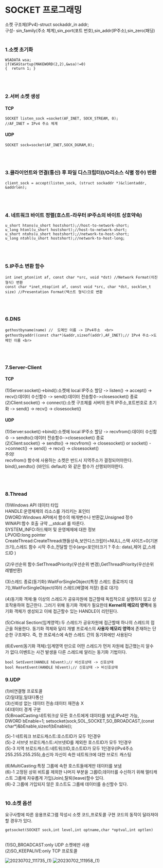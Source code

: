 #  SOCKET 프로그래밍

소켓 구조체(IPv4)-struct sockaddr_in addr;  <br>
구성- sin_family(주소 체계),sin_port(포트 번호),sin_addr(IP주소),sin_zero(패딩)
<br><br>
### 1.소켓 초기화 <br>
    WSADATA wsa; 
    if(WSAStartup(MAKEWORD(2,2),&wsa)!=0)
    {  return 1; }
 <br> <br>
### 2.서버 소켓 생성 <br>
#### TCP<br>

    SOCKET listen_sock =socket(AF_INET, SOCK_STREAM, 0); 
    //AF_INET = IPv4 주소 체계 
#### UDP<br>

    SOCKET sock=socket(AF_INET,SOCK_DGRAM,0);
 <br> <br>
### 3.클라이언트와 연결(통신) 후 파일 디스크립터(I/O리소스 식별 정수) 반환 <br>
    client_sock = accept(listen_sock, (struct sockaddr *)&clientaddr, &addrlen);
 <br> <br>

###  4. 네트워크 바이트 정렬(호스트-라우터 IP주소의 바이트 상호약속) <br>
    u_short htons(u_short hostshort);//host-to-network-short; 
    u_long htonl(u_short hostshort);//host-to-network-short; 
    u_short ntohs(u_short hostshort);//network-to-host-short; 
    u_long ntohl(u_short hostshort);//network-to-host-long;
 <br> <br>
###  5.IP주소 변환 함수 <br>
    int inet_pton(int af, const char *src, void *dst) //Network Format(이진 형식) 변환 
    const char *inet_ntop(int af, const void *src, char *dst, socklen_t size) //Presentation Format(텍스트 형식)으로 변환
 <br> <br>
###  6.DNS <br>
    gethostbyname(name) //  도메인 이름 -> IPv4주소  <br>
    gethostbyaddr((const char*)&addr,sizeof(addr),AF_INET);// IPv4 주소->도메인 이름 <br>
 <br> <br>
###  7.Server-Client <br>
#### TCP<br>
(1)Server:socket()->bind():소켓에 local IP주소 할당 -> listen() -> accept() -> recv():데이터 수신함수 -> send():데이터 전송함수->closesocket() 종료   <br>
(2)Client:socket() -> connect():소켓 구조체를 서버의 원격 IP주소,포트번호로 초기화 -> send() -> recv() -> closesocket() <br>
#### UDP<br>
(1)Server:socket()->bind():소켓에 local IP주소 할당 ->  recvfrom():데이터 수신함수 -> sendto():데이터 전송함수->closesocket() 종료   <br>
(2)Client:socket() -> sendto() -> recvfrom() -> closesocket() or socket() ->connect() -> send() -> recv() -> closesocket() <br>
주의!<br>
recvfrom() 함수에 사용하는 소켓은 반드시 지역주소가 결정되어야한다. bind(),sendto() {바인드 default} 와 같은 함수가 선행되어야한다. 

<br><br>
###  8.Thread <br>
(1)Windows API 데이터 타입<br>
HANDLE:운영체제의 리소스를 가리키는 포인터<br>
DWORD:Windows API에서 함수의 매개변수나 반환값,Unsigned 정수<br>
WINAPI:함수 호출 규약 __stdcall 를 따른다.<br>
SYSTEM_INFO:하드웨어 및 운영체제에 대한 정보<br>
LPVOID:long pointer<br>
CreateThread:CreateThread(핸들상속,보안디스크립터=NULL,스택 사이즈=0(기본크기),스레드 함수 시작 주소,전달할 인수(arg<포인터크기 ? 주소: data),제어 값,스레드ID )<br><br>
(2)우선순위 함수:SetThreadPriority(우선순위 변경),GetThreadPriority(우선순위 레벨반환)<br><br>
(3)스레드 종료(동기화):WaitForSingleObject(특정 스레드 종료까지 대기),WaitForSingleObject(여러 스레드(배열에 저장) 종료 대기)<br><br>
(4)동기화 객체:둘 이상의 스레드가 공유자원에 접근할때 독립적으로 실행하지 않고 상호작용하여 접근한다. 그러기 위해 동기화 객체가 필요한데 **Kernel의 메모리 영역**에 동기화 객체가 생성되고 이에 접근할수 있는 HANDLE이 리턴된다.<br><br>
(5)Critical Section(임계영역):두 스레드가 공유자원에 접근할때 하나의 스레드의 접근을 허용한다. 동기화 객체와 달리 개별 프로세스의 **사용자 메모리 영역**에 존재하는 단순한 구조체다. 즉, 한 프로세스에 속한 스레드 간의 동기화에만 사용된다<br><br>
(6)Event(동기화 객체):임계영역 만으로 어떤 스레드가 먼저 자원에 접근했는지 알수 가 없다.이벤트는 사건 발생을 다른 스레드에 알리는 동기화 기법이다.

    bool SetEvent(HANDLE hEvent);// 비신호상태 -> 신호상태
    bool ResetEvent(HANDLE hEvent);// 신호상태 -> 비신호상태
### 9.UDP
(1)비연결형 프로토콜<br>
(2)일대일,일대다통신<br>
(3)신뢰성 없는 데이터 전송:데이터 재전송 X<br>
(4)데이터 경계 구분<br>
(5)BroadCasting:네트워크상 모든 호스트에게 데이터를 보냄,IPv4만 가능,<br>
    DWORD bEnable=1;
    setsocket(sock,SOL_SOCKET,SO_BROADCAST,(const char*)&bEnable,sizeof(bEnable));

(5)-1 네트워크 브로드캐스트:호스트ID가 모두 1인경우<br>
(5)-2 서브넷 브로드캐스트:서브넷ID를 제외한 호스트ID가 모두 1인경우<br>
(5)-3 지역 브로드캐스트:네트워크ID,호스트ID가 모두 1인경우(IPv4주소 255.255.255.255),송신자 자신이 속한 네트워크에 대한 브로드 캐스팅<br><br>
(6)MultiCasting:특정 그룹에 속한 호스트들에게만 데이터를 보냄<br>
(6)-1 고정된 상위 비트를 제외한 나머지 부분을 그룹ID,데이터를 수신하기 위해 멀티캐스트 그룹에 자유롭게 가입(Join),탈퇴(leave)할수 있다.<br>
(6)-2 그룹에 가입되지 않은 호스트도 그룹에 데이터를 송신할수 있다.
<br><br>
### 10.소켓 옵션
요구사항에 따른 응용프로그램 작성시 소켓 코드,프로토콜 구현 코드의 동작이 달라져야 할 경우가 있다.<br>

    getsocket(SOCKET sock,int level,int optname,char *optval,int optlen)

<br>
(1)SO_BROADCAST:only UDP 소켓에만 사용<br>
(2)SO_KEEPALIVE:only TCP 프로토콜<br>


![20230702_111735_(1)](https://github.com/jeongwwon/SOCKET/assets/104192273/cb162650-975f-43c9-8814-df7991ca863a)
![20230702_111958_(1)](https://github.com/jeongwwon/SOCKET/assets/104192273/035a8f7e-c218-4885-af8c-6a7683077cf0)

